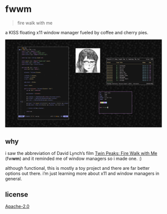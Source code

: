 # fwwm

> fire walk with me

a KISS floating x11 window manager fueled by coffee and cherry pies.

![scrot](./dots/scrot.png)

## why

i saw the abbreviation of David Lynch’s film [Twin Peaks: Fire Walk with
Me](https://letterboxd.com/film/twin-peaks-fire-walk-with-me) (fw**wm**) and it reminded me of window managers so i made
one. :)

although functional, this is mostly a toy project and there are far better options out there. i’m just learning more
about x11 and window managers in general.

## license

[Apache-2.0](LICENSE)
